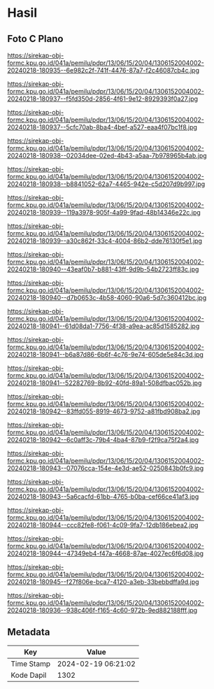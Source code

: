 # Hasil

## Foto C Plano

https://sirekap-obj-formc.kpu.go.id/041a/pemilu/pdpr/13/06/15/20/04/1306152004002-20240218-180935--6e982c2f-741f-4476-87a7-f2c46087cb4c.jpg

https://sirekap-obj-formc.kpu.go.id/041a/pemilu/pdpr/13/06/15/20/04/1306152004002-20240218-180937--f5fd350d-2856-4f61-9e12-8929393f0a27.jpg

https://sirekap-obj-formc.kpu.go.id/041a/pemilu/pdpr/13/06/15/20/04/1306152004002-20240218-180937--5cfc70ab-8ba4-4bef-a527-eaa4f07bc1f8.jpg

https://sirekap-obj-formc.kpu.go.id/041a/pemilu/pdpr/13/06/15/20/04/1306152004002-20240218-180938--02034dee-02ed-4b43-a5aa-7b978965b4ab.jpg

https://sirekap-obj-formc.kpu.go.id/041a/pemilu/pdpr/13/06/15/20/04/1306152004002-20240218-180938--b8841052-62a7-4465-942e-c5d207d9b997.jpg

https://sirekap-obj-formc.kpu.go.id/041a/pemilu/pdpr/13/06/15/20/04/1306152004002-20240218-180939--119a3978-905f-4a99-9fad-48b14346e22c.jpg

https://sirekap-obj-formc.kpu.go.id/041a/pemilu/pdpr/13/06/15/20/04/1306152004002-20240218-180939--a30c862f-33c4-4004-86b2-dde76130f5e1.jpg

https://sirekap-obj-formc.kpu.go.id/041a/pemilu/pdpr/13/06/15/20/04/1306152004002-20240218-180940--43eaf0b7-b881-43ff-9d9b-54b2723ff83c.jpg

https://sirekap-obj-formc.kpu.go.id/041a/pemilu/pdpr/13/06/15/20/04/1306152004002-20240218-180940--d7b0653c-4b58-4060-90a6-5d7c360412bc.jpg

https://sirekap-obj-formc.kpu.go.id/041a/pemilu/pdpr/13/06/15/20/04/1306152004002-20240218-180941--61d08da1-7756-4f38-a9ea-ac85d1585282.jpg

https://sirekap-obj-formc.kpu.go.id/041a/pemilu/pdpr/13/06/15/20/04/1306152004002-20240218-180941--b6a87d86-6b6f-4c76-9e74-605de5e84c3d.jpg

https://sirekap-obj-formc.kpu.go.id/041a/pemilu/pdpr/13/06/15/20/04/1306152004002-20240218-180941--52282769-8b92-40fd-89a1-508dfbac052b.jpg

https://sirekap-obj-formc.kpu.go.id/041a/pemilu/pdpr/13/06/15/20/04/1306152004002-20240218-180942--83ffd055-8919-4673-9752-a81fbd908ba2.jpg

https://sirekap-obj-formc.kpu.go.id/041a/pemilu/pdpr/13/06/15/20/04/1306152004002-20240218-180942--6c0aff3c-79b4-4ba4-87b9-f2f9ca75f2a4.jpg

https://sirekap-obj-formc.kpu.go.id/041a/pemilu/pdpr/13/06/15/20/04/1306152004002-20240218-180943--07076cca-154e-4e3d-ae52-0250843b0fc9.jpg

https://sirekap-obj-formc.kpu.go.id/041a/pemilu/pdpr/13/06/15/20/04/1306152004002-20240218-180943--5a6cacfd-61bb-4765-b0ba-cef66ce41af3.jpg

https://sirekap-obj-formc.kpu.go.id/041a/pemilu/pdpr/13/06/15/20/04/1306152004002-20240218-180944--ccc82fe8-f061-4c09-9fa7-12db186ebea2.jpg

https://sirekap-obj-formc.kpu.go.id/041a/pemilu/pdpr/13/06/15/20/04/1306152004002-20240218-180944--47349eb4-f47a-4668-87ae-4027ec6f6d08.jpg

https://sirekap-obj-formc.kpu.go.id/041a/pemilu/pdpr/13/06/15/20/04/1306152004002-20240218-180945--f27f806e-bca7-4120-a3eb-33bebbdffa9d.jpg

https://sirekap-obj-formc.kpu.go.id/041a/pemilu/pdpr/13/06/15/20/04/1306152004002-20240218-180936--938c406f-f165-4c60-972b-9ed882188fff.jpg


## Metadata

| Key        | Value               |
| ---------- | ------------------- |
| Time Stamp | 2024-02-19 06:21:02 |
| Kode Dapil | 1302                |



